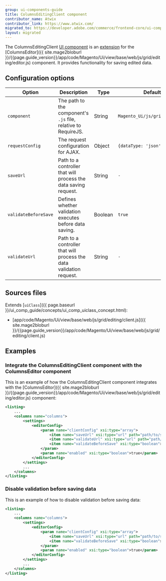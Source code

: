 ```yaml
---
group: ui-components-guide
title: ColumnsEditingClient component
contributor_name: Atwix
contributor_link: https://www.atwix.com/
migrated_to: https://developer.adobe.com/commerce/frontend-core/ui-components/components/columns-editing-client/
layout: migrated
---
```


The ColumnsEditingClient [UI component](https://glossary.magento.com/ui-component) is an [extension](https://glossary.magento.com/extension) for the [ColumnsEditor]({{ site.mage2bloburl }}/{{page.guide_version}}/app/code/Magento/Ui/view/base/web/js/grid/editing/editor.js) component. It provides functionality for saving edited data.

## Configuration options

| Option | Description | Type | Default Value |
| --- | --- | --- | --- |
| `component` | The path to the component's `.js` file, relative to RequireJS. | String | `Magento_Ui/js/grid/editing/client` |
| `requestConfig` | The request configuration for AJAX. | Object | `{dataType: 'json',type: 'POST'}` |
| `saveUrl` | Path to a controller that will process the data saving request. | String | `-` |
| `validateBeforeSave` | Defines whether validation executes before data saving. | Boolean | `true` |
| `validateUrl` | Path to a controller that will process the data validation request. | String | `-` |

## Sources files

Extends [`uiClass`]({{ page.baseurl }}/ui_comp_guide/concepts/ui_comp_uiclass_concept.html):

-  [app/code/Magento/Ui/view/base/web/js/grid/editing/client.js]({{ site.mage2bloburl }}/{{page.guide_version}}/app/code/Magento/Ui/view/base/web/js/grid/editing/client.js)

## Examples

### Integrate the ColumnsEditingClient component with the ColumnsEditor component

This is an example of how the ColumnsEditingClient component integrates with the [ColumnsEditor]({{ site.mage2bloburl }}/{{page.guide_version}}/app/code/Magento/Ui/view/base/web/js/grid/editing/editor.js) component:

```xml
<listing>
    ...
    <columns name="columns">
        <settings>
            <editorConfig>
                <param name="clientConfig" xsi:type="array">
                    <item name="saveUrl" xsi:type="url" path="path/to/saveController"/>
                    <item name="validateUrl" xsi:type="url" path="path/to/validateController"/>
                    <item name="validateBeforeSave" xsi:type="boolean">true</item>
                </param>
                <param name="enabled" xsi:type="boolean">true</param>
            </editorConfig>
        </settings>
        ...
    </columns>
</listing>
```

### Disable validation before saving data

This is an example of how to disable validation before saving data:

```xml
<listing>
    ...
    <columns name="columns">
        <settings>
            <editorConfig>
                <param name="clientConfig" xsi:type="array">
                    <item name="saveUrl" xsi:type="url" path="path/to/saveController"/>
                    <item name="validateBeforeSave" xsi:type="boolean">false</item>
                </param>
                <param name="enabled" xsi:type="boolean">true</param>
            </editorConfig>
        </settings>
        ...
    </columns>
</listing>
```
